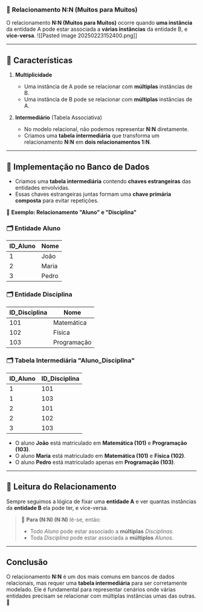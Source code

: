 ### 🔹 **Relacionamento N:N (Muitos para Muitos)**

O relacionamento **N:N (Muitos para Muitos)** ocorre quando **uma instância** da entidade A pode estar associada a **várias instâncias** da entidade B, e **vice-versa**.
![[Pasted image 20250223152400.png]]

---

## 🔺 **Características**

1. **Multiplicidade**
    - Uma instância de A pode se relacionar com **múltiplas** instâncias de B.
    - Uma instância de B pode se relacionar com **múltiplas** instâncias de A.

2. **Intermediário** (Tabela Associativa)
    - No modelo relacional, não podemos representar **N:N** diretamente.
    - Criamos uma **tabela intermediária** que transforma um relacionamento **N:N** em **dois relacionamentos 1:N**.

---

## 🔺 **Implementação no Banco de Dados**

- Criamos uma **tabela intermediária** contendo **chaves estrangeiras** das entidades envolvidas.
- Essas chaves estrangeiras juntas formam uma **chave primária composta** para evitar repetições.

🔹 **Exemplo: Relacionamento "Aluno" e "Disciplina"**

### 🗂 **Entidade Aluno**

|ID_Aluno|Nome|
|---|---|
|1|João|
|2|Maria|
|3|Pedro|

### 🗂 **Entidade Disciplina**

|ID_Disciplina|Nome|
|---|---|
|101|Matemática|
|102|Física|
|103|Programação|

### 🗂 **Tabela Intermediária "Aluno_Disciplina"**

|ID_Aluno|ID_Disciplina|
|---|---|
|1|101|
|1|103|
|2|101|
|2|102|
|3|103|

- O aluno **João** está matriculado em **Matemática (101)** e **Programação (103)**.
- O aluno **Maria** está matriculado em **Matemática (101)** e **Física (102)**.
- O aluno **Pedro** está matriculado apenas em **Programação (103)**.

---

## 🔺 **Leitura do Relacionamento**

Sempre seguimos a lógica de fixar uma **entidade A** e ver quantas instâncias da **entidade B** ela pode ter, e vice-versa.

> 🔎 **Para (N:N) (N:N)** lê-se, então:
> 
> - Todo _Aluno_ pode estar associado a **múltiplas** _Disciplinas_.
> - Toda _Disciplina_ pode estar associada a **múltiplos** _Alunos_.

---

## **Conclusão**

O relacionamento **N:N** é um dos mais comuns em bancos de dados relacionais, mas requer uma **tabela intermediária** para ser corretamente modelado. Ele é fundamental para representar cenários onde várias entidades precisam se relacionar com múltiplas instâncias umas das outras. 🚀